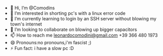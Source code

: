 - 👋 Hi, I’m @Comodins
- 👀 I’m interested in shorting pc's with a linux error code
- 🌱 I’m currently learning to login by an SSH server without blowing my town's internet
- 💞️ I’m looking to collaborate on blowing up bigger capacitors
- 📫 How to reach me leonardocomodini@gmail.com
+39 366 480 1973
- 😄 Pronouns:no pronouns,i'm fascist ;)
- ⚡ Fun fact: i have a slow pc :D

<!---
Comodins/Comodins is a ✨ special ✨ repository because its `README.md` (this file) appears on your GitHub profile.
You can click the Preview link to take a look at your changes.
--->
